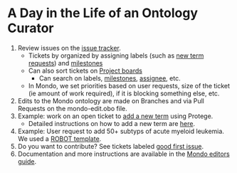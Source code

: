 # A Day in the Life of an Ontology Curator

1. Review issues on the [issue tracker](https://github.com/monarch-initiative/mondo/issues).
    - Tickets by organized by assigning labels (such as [new term requests](https://github.com/monarch-initiative/mondo/issues?q=is%3Aopen+is%3Aissue+label%3A%22New+term+request%22)) and  [milestones](https://github.com/monarch-initiative/mondo/issues?q=is%3Aopen+is%3Aissue+milestone%3A%22October+release%22+)
    - Can also sort tickets on [Project boards](https://github.com/monarch-initiative/mondo/projects)
      - Can search on labels, [milestones](https://github.com/monarch-initiative/mondo/issues?q=is%3Aopen+is%3Aissue+milestone%3A%22October+release%22+), [assignee](https://github.com/monarch-initiative/mondo/issues/assigned/nicolevasilevsky), etc.
    - In Mondo, we set priorities based on user requests, size of the ticket (ie amount of work required), if it is blocking something else, etc.
1. Edits to the Mondo ontology are made on Branches and via Pull Requests on the mondo-edit.obo file.
1. Example: work on an open ticket to [add a new term](https://github.com/monarch-initiative/mondo/issues/3626) using Protege.
    - Detailed instructions on how to add a new term are [here](https://github.com/OBOAcademy/obook/blob/master/04-OntologyTheory/add-new-terms.md).
1. Example: User request to add 50+ subtyps of acute myeloid leukemia. We used a [ROBOT template](https://docs.google.com/spreadsheets/d/1NZqf0uIzSeZ5XfVXePH0_iiR0WjyPS2ADSmK6uaYh9c/edit#gid=875350397).
1. Do you want to contribute? See tickets labeled [good first issue](https://github.com/monarch-initiative/mondo/issues?q=is%3Aopen+is%3Aissue+label%3A%22good+first+issue%22).
1. Documentation and more instructions are available in the [Mondo editors guide](https://mondo.readthedocs.io/en/latest/).
